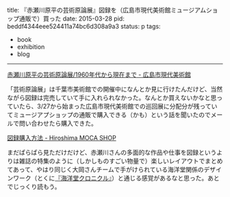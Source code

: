 title: 『赤瀬川原平の芸術原論展』図録を（広島市現代美術館ミュージアムショップ通販で）買った
date: 2015-03-28
pid: beddf4344eee524411a74bc6d308a9a3
status: p
tags:
- book
- exhibition
- blog
---

[赤瀬川原平の芸術原論展/1960年代から現在まで - 広島市現代美術館][1]

「芸術原論展」は千葉市美術館での開催中になんとか見に行けたんだけど、当然ながら図録は完売していて手に入れられなかった。なんとか買えないかなと思っていたら、3/27から始まった広島市現代美術館での巡回展に分配分が残っていてミュージアプショップの通販で購入できる（かも）という話を聞いたのでメールで問い合わせたら購入できた。

[図録購入方法 - Hiroshima MOCA SHOP][2]

まだぱらぱら見ただけだけど、赤瀬川さんの多面的な作品や仕事を図録というよりは雑誌の特集のように（しかしものすごい物量で）楽しいレイアウトでまとめてあって、やはり同じく大岡さんチームで手がけられている海洋堂関係のデザインワーク（とくに[『海洋堂クロニクル』][3]）と通じる感覚があるなと思った。あとでじっくり読もう。

[1]:	http://www.hiroshima-moca.jp/akasegawa/index.html
[2]:	http://www.hiroshima-moca.jp/shop/kounyu/index.html
[3]:	http://www.amazon.co.jp/exec/obidos/ASIN/4872336917/dotimpact-22/ref=nosim/
